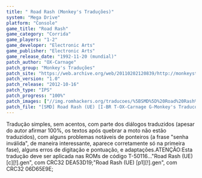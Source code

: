 ```yaml
---
title: " Road Rash (Monkey's Traduções)"
system: "Mega Drive"
platform: "Console"
game_title: "Road Rash"
game_category: "Corrida"
game_players: "1-2"
game_developer: "Electronic Arts"
game_publisher: "Electronic Arts"
game_release_date: "1992-11-20 (mundial)"
patch_author: "OX-Carnage"
patch_group: "Monkey's Traduções"
patch_site: "https://web.archive.org/web/20110202120839/http://monkeystraducoes.com/"
patch_version: "1.0"
patch_release: "2012-10-16"
patch_type: "IPS"
patch_progress: "100%"
patch_images: ["//img.romhackers.org/traducoes/%5BSMD%5D%20Road%20Rash%20-%20Monkey's%20Traducoes%20-%201.png","//img.romhackers.org/traducoes/%5BSMD%5D%20Road%20Rash%20-%20Monkey's%20Traducoes%20-%202.png","//img.romhackers.org/traducoes/%5BSMD%5D%20Road%20Rash%20-%20Monkey's%20Traducoes%20-%203.png"]
patch_file: "[SMD] Road Rash (UE) [I-BR T-OX-Carnage G-Monkey's Traducoes V-1.0 P-100% A-2012].zip"
---
```

Tradução simples, sem acentos, com parte dos diálogos traduzidos (apesar do autor afirmar 100%, os textos após quebrar a moto não estão traduzidos), com alguns problemas notáveis de ponteiros (a frase "senha inválida", de maneira interessante, aparece corretamente só na primeira fase), alguns erros de digitação e pontuação, e adaptações.ATENÇÃO:Esta tradução deve ser aplicada nas ROMs de código T-50116..."Road Rash (UE) [c][!].gen", com CRC32 DEA53D19;"Road Rash (UE) [p1][!].gen", com CRC32 06D65E9E;